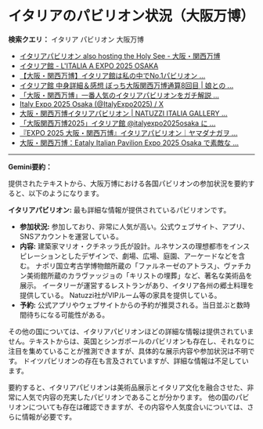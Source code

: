 # イタリアのパビリオン状況（大阪万博）

**検索クエリ：** イタリア パビリオン 大阪万博

- [イタリアパビリオン also hosting the Holy See - 大阪・関西万博](https://www.expo2025.or.jp/official-participant/italy/)
- [イタリア館 - L'ITALIA A EXPO 2025 OSAKA](https://www.italyexpo2025osaka.it/ja/itariaguan)
- [【大阪・関西万博】イタリア館は私の中でNo.1パビリオン ...](https://yukonosuke.com/entry/osaka_banpaku_italy)
- [イタリア館 中身詳細＆感想 ぼっち大阪関西万博通算8回目 | 娘との ...](https://ameblo.jp/wakochi0316/entry-12905719318.html)
- [「大阪・関西万博」一番人気のイタリアパビリオンをガチ解説 ...](https://lovewalker.jp/elem/000/004/268/4268276/)
- [Italy Expo 2025 Osaka (@ItalyExpo2025) / X](https://x.com/italyexpo2025?lang=ja)
- [大阪・関西万博イタリアパビリオン | NATUZZI ITALIA GALLERY ...](https://www.natuzzi-italia.jp/topics/%E5%A4%A7%E9%98%AA%E3%83%BB%E9%96%A2%E8%A5%BF%E4%B8%87%E5%8D%9A%E3%82%A4%E3%82%BF%E3%83%AA%E3%82%A2%E3%83%91%E3%83%93%E3%83%AA%E3%82%AA%E3%83%B3/)
- [「大阪関西万博2025」イタリア館 @italyexpo2025osaka に ...](https://www.instagram.com/p/DFHEPRihcB2/)
- [『EXPO 2025 大阪・関西万博』イタリアパビリオン｜ヤマダナガヲ ...](https://note.com/yamada_tourist/n/n8e18f9e7de68)
- [大阪・関西万博：Eataly Italian Pavilion Expo 2025 Osaka で素敵な ...](https://eataly.co.jp/blogs/news/2025041002)


---

**Gemini要約：**

提供されたテキストから、大阪万博における各国パビリオンの参加状況を要約すると、以下のようになります。

**イタリアパビリオン:**  最も詳細な情報が提供されているパビリオンです。

* **参加状況:**  参加しており、非常に人気が高い。公式ウェブサイト、アプリ、SNSアカウントを運営している。
* **内容:** 建築家マリオ・クチネッラ氏が設計。ルネサンスの理想都市をインスピレーションとしたデザインで、劇場、広場、庭園、アーケードなどを含む。  ナポリ国立考古学博物館所蔵の「ファルネーゼのアトラス」、ヴァチカン美術館所蔵のカラヴァッジョの「キリストの埋葬」など、著名な美術品を展示。 イータリーが運営するレストランがあり、イタリア各州の郷土料理を提供している。  Natuzzi社がVIPルーム等の家具を提供している。
* **予約:**  公式アプリやウェブサイトからの予約が推奨される。当日並ぶと数時間待ちになる可能性がある。

その他の国については、イタリアパビリオンほどの詳細な情報は提供されていません。テキストからは、英国とシンガポールのパビリオンも存在し、それなりに注目を集めていることが推測できますが、具体的な展示内容や参加状況は不明です。  ドイツパビリオンの存在も言及されていますが、詳細な情報は不足しています。


要約すると、イタリアパビリオンは美術品展示とイタリア文化を融合させた、非常に人気で内容の充実したパビリオンであることが分かります。  他の国のパビリオンについても存在は確認できますが、その内容や人気度合いについては、さらに情報が必要です。

